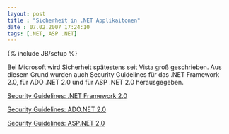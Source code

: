 ```yaml
---
layout: post
title : "Sicherheit in .NET Applikaitonen"
date : 07.02.2007 17:24:10
tags: [.NET, ASP .NET]
---
```

{% include JB/setup %}

Bei Microsoft wird Sicherheit spätestens seit Vista groß geschrieben. Aus diesem Grund wurden auch Security Guidelines für das .NET Framework 2.0, für ADO .NET 2.0 und für ASP .NET 2.0 herausgegeben.

[Security Guidelines: .NET Framework 2.0](http://msdn2.microsoft.com/en-us/library/aa480477.aspx)

[Security Guidelines: ADO.NET 2.0](http://msdn2.microsoft.com/en-us/library/ms998264.aspx)

[Security Guidelines: ASP.NET 2.0](http://msdn2.microsoft.com/en-us/library/ms998258.aspx)

